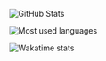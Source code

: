 ![GitHub Stats](https://github-readme-stats.vercel.app/api?username=tonghoangvu&show_icons=true)

![Most used languages](https://github-readme-stats.vercel.app/api/top-langs/?username=tonghoangvu&layout=compact)

![Wakatime stats](https://github-readme-stats.vercel.app/api/wakatime?username=tonghoangvu)
